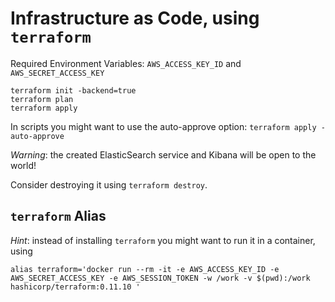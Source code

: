 # Infrastructure as Code, using `terraform`

Required Environment Variables: `AWS_ACCESS_KEY_ID` and `AWS_SECRET_ACCESS_KEY`

```
terraform init -backend=true
terraform plan
terraform apply
```

In scripts you might want to use the auto-approve option: `terraform apply -auto-approve`

*Warning*: the created ElasticSearch service and Kibana will be open to the world!

Consider destroying it using `terraform destroy`.


## `terraform` Alias

*Hint*: instead of installing `terraform` you might want to run it in a container, using 

```
alias terraform='docker run --rm -it -e AWS_ACCESS_KEY_ID -e AWS_SECRET_ACCESS_KEY -e AWS_SESSION_TOKEN -w /work -v $(pwd):/work hashicorp/terraform:0.11.10 '
```
